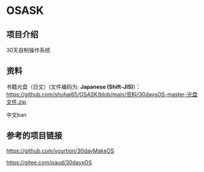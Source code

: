 # OSASK

## 项目介绍

30天自制操作系统

## 资料

书籍光盘（日文）(文件编码为: **Japanese (Shift-JIS)**)：
 https://github.com/shuhai65/OSASK/blob/main/资料/30daysOS-master-光盘文件.zip 

中文ban

## 参考的项目链接

https://github.com/yourtion/30dayMakeOS

https://gitee.com/paud/30daysOS

